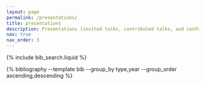 ```yaml
---
layout: page
permalink: /presentations/
title: presentations
description: Presentations (invited talks, contributed talks, and conference abstracts/posters) in reversed chronological order. 
nav: true
nav_order: 3
---
```


<!-- _pages/presentations.md -->

<!-- Bibsearch Feature -->

{% include bib_search.liquid %}

<div class="presentations">

{% bibliography --template bib --group_by type,year --group_order ascending,descending %}

</div>
